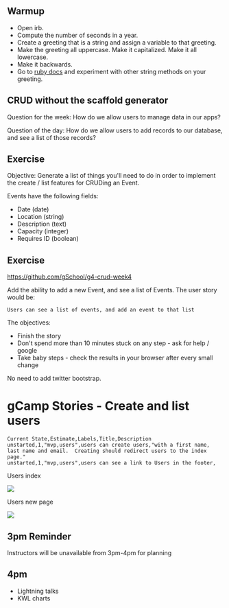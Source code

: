 ## Warmup
* Open irb.  
* Compute the number of seconds in a year.
* Create a greeting that is a string and assign a variable to that greeting.
* Make the greeting all uppercase.
  Make it capitalized.
  Make it all lowercase.
* Make it backwards.
* Go to [ruby docs](http://www.ruby-doc.org/core-2.1.3/String.html) and experiment with other string methods on your greeting.

## CRUD without the scaffold generator

Question for the week: How do we allow users to manage data in our apps?

Question of the day:  How do we allow users to add records to our database, and see a list of those records?

## Exercise

Objective: Generate a list of things you'll need to do in order to implement the create / list features for CRUDing an Event.

Events have the following fields:

* Date (date)
* Location (string)
* Description (text)
* Capacity (integer)
* Requires ID (boolean)

## Exercise

https://github.com/gSchool/g4-crud-week4

Add the ability to add a new Event, and see a list of Events.  The user story would be:

`Users can see a list of events, and add an event to that list`

The objectives:

* Finish the story
* Don't spend more than 10 minutes stuck on any step - ask for help / google
* Take baby steps - check the results in your browser after every small change

No need to add twitter bootstrap.

# gCamp Stories - Create and list users

```
Current State,Estimate,Labels,Title,Description
unstarted,1,"mvp,users",users can create users,"with a first name, last name and email.  Creating should redirect users to the index page."
unstarted,1,"mvp,users",users can see a link to Users in the footer,
```

Users index

![](https://galvanize.mybalsamiq.com/mockups/2373999.png?key=dd6f91232218fa4d6cbf663738e10e0cfca3e151)

Users new page

![](https://galvanize.mybalsamiq.com/mockups/2373997.png?key=dd6f91232218fa4d6cbf663738e10e0cfca3e151)

## 3pm Reminder

Instructors will be unavailable from 3pm-4pm for planning

## 4pm

* Lightning talks
* KWL charts
